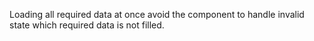 Loading all required data at once avoid the component to handle invalid state which required data is not filled. 